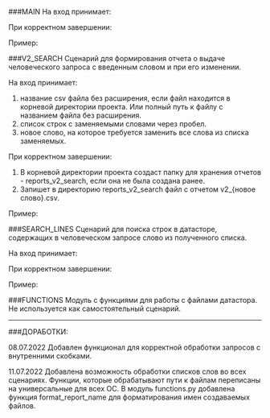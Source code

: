 
###MAIN
На вход принимает:

При корректном завершении:

Пример:

###V2_SEARCH
Сценарий для формирования отчета о выдаче человеческого запроса с введенным словом и при его изменении.

На вход принимает:
1. название csv файла без расширения, если файл находится в корневой директории проекта. Или полный путь к файлу с названием файла без расширения. 
2. список строк с заменяемыми словами через пробел. 
3. новое слово, на которое требуется заменить все слова из списка заменяемых.

При корректном завершении:
1. В корневой директории проекта создаст папку для хранения отчетов - reports_v2_search, если она не была создана ранее.
2. Запишет в директорию reports_v2_search файл с отчетом v2_{новое слово}.csv.

Пример:

###SEARCH_LINES
Сценарий для поиска строк в датасторе, содержащих в человеческом запросе слово из полученного списка.

На вход принимает:

При корректном завершении:

Пример:

###FUNCTIONS
Модуль с функциями для работы с файлами датастора. Не используется как самостоятельный сценарий.

---

###ДОРАБОТКИ:

08.07.2022 Добавлен функционал для корректной обработки запросов с внутренними скобками.

11.07.2022 Добавлена возможность обработки списков слов во всех сценариях. Функции, которые обрабатывают пути к файлам переписаны на универсальные для всех ОС. В модуль functions.py добавлена функция format_report_name для форматирования имен создаваемых файлов.